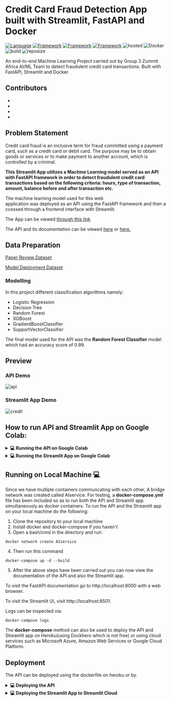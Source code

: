 # Credit Card Fraud Detection App built with Streamlit, FastAPI and Docker

[![Language](https://img.shields.io/badge/Python-darkblue.svg?style=flat&logo=python&logoColor=white)](https://www.python.org)
[![Framework](https://img.shields.io/badge/sklearn-darkorange.svg?style=flat&logo=scikit-learn&logoColor=white)](http://www.pytorch.org/news.html)
[![Framework](https://img.shields.io/badge/FastAPI-darkgreen.svg?style=flat&logo=fastapi&logoColor=white)](https://lung-cancer-api.herokuapp.com/docs)
[![Framework](https://img.shields.io/badge/Streamlit-red.svg?style=flat&logo=streamlit&logoColor=white)](https://share.streamlit.io/nneji123/lung-cancer-prediction/main)
![hosted](https://img.shields.io/badge/Heroku-430098?style=flat&logo=heroku&logoColor=white)
![Docker](https://img.shields.io/badge/Docker-blue?style=flat&logo=docker&logoColor=white)
![build](https://img.shields.io/badge/build-passing-brightgreen.svg?style=flat)
![reposize](https://img.shields.io/github/repo-size/Nneji123/Credit-Card-Fraud-Detection)

An end-to-end Machine Learning Project carried out by Group 3 Zummit Africa AI/ML Team to detect fraudulent credit card transactions. Built with FastAPI, Streamlit and Docker.

**Contributors**
- 
- 
-
-
-

## Problem Statement
Credit card fraud is an inclusive term for fraud committed using a payment card, such as a credit card or debit card. The purpose may be to obtain goods or services or to make payment to another account, which is controlled by a criminal.
 
**This Streamlit App utilizes a Machine Learning model served as an API with FastAPI framework in order to detect fraudulent credit card transactions  based on the following criteria: hours, type of transaction, amount, balance before and after transaction etc.**

The machine learning model used for this web application was deployed as an API using the FastAPI framework and then accessed through a frontend interface with Streamlit.

The App can be viewed [through this link](https://share.streamlit.io/nneji123/credit-card-fraud-detection/main)


The API and its documentation can be viewed [here](https://credit-fraud-ml-api.herokuapp.com/docs) or [here.](https://credit-fraud-ml-api.herokuapp.com/redoc)

## Data Preparation

[Paper Review Dataset](https://www.kaggle.com/datasets/mlg-ulb/creditcardfraud)

[Model Deployment Dataset](https://www.kaggle.com/datasets/ealaxi/paysim1v)

### Modelling
In this project different classification algorithms namely:

- Logistic Regression
- Decision Tree
- Random Forest
- XGBoost
- GradientBoostClassifier
- SupportVectorClassifier


The final model used for the API was the **Random Forest Classifier** model which had an accuracy score of 0.99.


## Preview

### API Demo
![api](https://user-images.githubusercontent.com/101701760/174500152-c6256170-5c8e-42dd-b5e7-4a01c805ab99.gif)


### Streamlit App Demo


![credit](https://user-images.githubusercontent.com/101701760/174500101-d70e5ec1-bb50-4a67-be13-1cb561c9ed11.gif)

## How to run API and Streamlit App on Google Colab:
<details> 
  <summary><b>💻 Running the API on Google Colab</b></summary>

To run a demo or carry out testing with the API it's best to do that with Google Colab. To run/test the API on Google Colab do the following:
1. Clone the repository to your Google Colab Instance.
```
!git clone  https://github.com/Nneji123/Credit-Card-Fraud-Detection.git
```
2. Install the requirements by running the following codes:
```
%%writefile requirements.txt
colabcode
fastapi
uvicorn
pyngrok
```

```
!pip install -r requirements.txt
```
3. Change the working directory:
```
!cd /content/Credit-Card-Fraud-Detection
```

4. Install Ngrok to your Google Colab Instance:
```
!wget https://bin.equinox.io/c/bNyj1mQVY4c/ngrok-v3-stable-linux-amd64.tgz
!tar -xvzf ngrok-v3-stable-linux-amd64.tgz
!ngrok authtoken your_token
```
Replace "your_token" with your token which is available on [Ngrok](https://dashboard.ngrok.com/get-started/your-authtoken)

5. Copy the contents of the **app.py** file to an empty cell and then run the cell.
6. Instantiate ColabCode and run the FastAPI app by running the following code in a new cell:
```
from colabcode import ColabCode
cc = ColabCode(port=18000, code=False)
cc.run_app(app=app)
```
You should now be able to view the API by clicking on the generated link.

</details>

<details> 
  <summary><b>💻 Running the Streamlit App on Google Colab</b></summary>

The Streamlit App can also be viewed using Google Colab by doing the following:
1. Copy the contents of "streamlit_app.py" to an empty cell and at the top of cell write the following code and run the cell.
```
%%writefile streamlit_app.py
contents
```

2. Install the requirements by running the following codes in different cells:
```
%%writefile requirements.txt
numpy==1.21.6
requests==2.23.0
streamlit==1.10.0
pyngrok
```

```
!pip install -r requirements.txt
```
4. Run the following code in your instance:
```
from pyngrok import ngrok 
public_url = ngrok.connect(port='8501')
public_url
```
5. You can then view the streamlit app on your Google Colab instance by running:
```
!streamlit run /content/streamlit_app.py & npx localtunnel --port 8501
```
 
</details>

## Running on Local Machine :computer:

Since we have multiple containers communcating with each other, A bridge network was created called AIservice. For testing, a **docker-compose.yml** file has been included so as to run both the API and Streamlit app simultaneously as docker containers. To run the API and the Streamlit app on your local machine do the following:
1. Clone the repository to your local machine
2. Install docker and docker-compose if you haven't
3. Open a bash/cmd in the directory and run:
```
docker network create AIservice
```
4. Then run this command
```docker
docker-compose up -d --build
```
5. After the above steps have been carried out you can now view the documentation of the API and also the Streamlit app.

To visit the FastAPI documentation go to http://localhost:8000 with a web browser.

To visit the Streamlit UI, visit http://localhost:8501.

Logs can be inspected via:
```
docker-compose logs
```
The **docker-compose** method can also be used to deploy the API and Streamlit app on Heroku(using Dockhero which is not free) or using cloud services such as Microsoft Azure, Amazon Web Services or Google Cloud Platform.

## Deployment
The API can be deployed using the dockerfile on heroku or by.

<details> 
  <summary><b>💻 Deploying the API</b></summary>
Assuming you have git and heroku cli installed just carry out the following steps:

1. Clone the repository

```
git clone https://github.com/Nneji123/Credit-Card-Fraud-Detection.git
```

2. Change the working directory

```
cd Credit-Card-Fraud-Detection
```

3. Create the heroku app

``` 
heroku create your-app-name 
```

Replace **your-app-name** with the name of your choosing.

4. Set the heroku cli git remote to that app

```
heroku git:remote your-app-name
```

5. Set the heroku stack setting to container
 
```
heroku stack:set container
```

6. Push to heroku
```
git push heroku main
```
</details>

<details> 
  <summary><b>💻 Deploying the Streamlit App to Streamlit Cloud</b></summary>
 
The Streamlit App was deployed using the streamlit cloud and accesses the API deployed on Heroku. To deploy the app using streamlit cloud share do the following:
1. Fork this repository to your Github account.
2. Create a Streamlit Account and then navigate to https://streamlit.io/cloud
3. Create a new app and then choose the repository you cloned and the **"streamlit_app.py"** and then click deploy.

After the app has been built on the cloud you should then be able to view your app right away!
</details>
